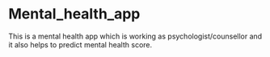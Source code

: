 # Mental_health_app
This is a mental health app which is working as psychologist/counsellor  and it also helps to predict mental health score.
